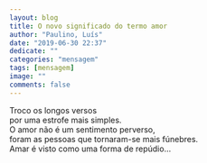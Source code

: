 ```yaml
---
layout: blog
title: O novo significado do termo amor
author: "Paulino, Luís"
date: "2019-06-30 22:37"
dedicate: ""
categories: "mensagem"
tags: [mensagem]
image: ""
comments: false
---
```

Troco os longos versos\
por uma estrofe mais simples.\
O amor não é um sentimento perverso,\
foram as pessoas que tornaram-se mais fúnebres.\
Amar é visto como uma forma de repúdio...
